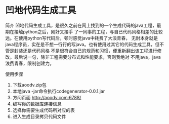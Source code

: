 # 凹地代码生成工具

简介
凹地代码生成工具，是很久之前在网上找到的一个生成代码的java工程，最期在接触python之后，刚好又接手
了一同事的工程，与自已代码风格相差的比较远。在使用python写代码后，顿时感觉java中耗费了大浪青春，
无耐本身就是java程序员，实在是不想一行行的写java。也有使用过其它的代码生成工具，但不管是封装还是代码风格
不是很符合自已的规范和习惯，便重新翻出该工程进行修改。最后说一句，除非工程需要分布式和性能要求，否则我绝对
不用java，java浪费青春，限制创建力。

使用步骤

1. 下载aoodv.zip包
2. 本地java -jar命令执行codegenerator-0.0.1.jar
3. 方问页面
http://aoodv.com:6788/
4. 编写你的数据库连接信息
5. 选择你需要生成代码所对应的表
6. 进入生成目录拷贝代码文件